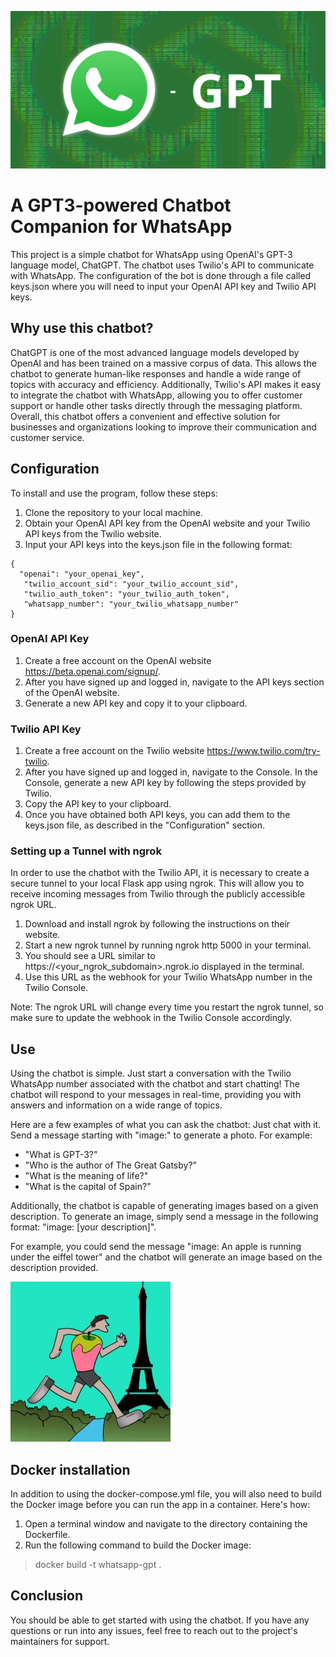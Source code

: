 ![alt text](/logo.png?raw=true)

# A GPT3-powered Chatbot Companion for WhatsApp

This project is a simple chatbot for WhatsApp using OpenAI's GPT-3 language model, ChatGPT. The chatbot uses Twilio's API to communicate with WhatsApp. The configuration of the bot is done through a file called keys.json where you will need to input your OpenAI API key and Twilio API keys.

## Why use this chatbot?

ChatGPT is one of the most advanced language models developed by OpenAI and has been trained on a massive corpus of data. This allows the chatbot to generate human-like responses and handle a wide range of topics with accuracy and efficiency. Additionally, Twilio's API makes it easy to integrate the chatbot with WhatsApp, allowing you to offer customer support or handle other tasks directly through the messaging platform. Overall, this chatbot offers a convenient and effective solution for businesses and organizations looking to improve their communication and customer service.

## Configuration

To install and use the program, follow these steps:

1. Clone the repository to your local machine.
2. Obtain your OpenAI API key from the OpenAI website and your Twilio    API keys from the Twilio website.
3. Input your API keys into the keys.json file in the following format:

```
{
  "openai": "your_openai_key",
   "twilio_account_sid": "your_twilio_account_sid",
   "twilio_auth_token": "your_twilio_auth_token",
   "whatsapp_number": "your_twilio_whatsapp_number"
}
```

### OpenAI API Key
1. Create a free account on the OpenAI website https://beta.openai.com/signup/.
2. After you have signed up and logged in, navigate to the API keys section of the OpenAI website.
3. Generate a new API key and copy it to your clipboard.
### Twilio API Key
1. Create a free account on the Twilio website https://www.twilio.com/try-twilio.
2. After you have signed up and logged in, navigate to the Console.
In the Console, generate a new API key by following the steps provided by Twilio.
3. Copy the API key to your clipboard.
4. Once you have obtained both API keys, you can add them to the keys.json file, as described in the "Configuration" section.

### Setting up a Tunnel with ngrok

In order to use the chatbot with the Twilio API, it is necessary to create a secure tunnel to your local Flask app using ngrok. This will allow you to receive incoming messages from Twilio through the publicly accessible ngrok URL.

1. Download and install ngrok by following the instructions on their website.
2. Start a new ngrok tunnel by running ngrok http 5000 in your terminal.
3. You should see a URL similar to https://<your_ngrok_subdomain>.ngrok.io displayed in the terminal.
4. Use this URL as the webhook for your Twilio WhatsApp number in the Twilio Console.

Note: The ngrok URL will change every time you restart the ngrok tunnel, so make sure to update the webhook in the Twilio Console accordingly.

## Use 

Using the chatbot is simple. Just start a conversation with the Twilio WhatsApp number associated with the chatbot and start chatting! The chatbot will respond to your messages in real-time, providing you with answers and information on a wide range of topics.

Here are a few examples of what you can ask the chatbot:
Just chat with it. Send a message starting with "image:" to generate a photo. For example: 

- "What is GPT-3?"
- "Who is the author of The Great Gatsby?"
- "What is the meaning of life?"
- "What is the capital of Spain?"

Additionally, the chatbot is capable of generating images based on a given description. To generate an image, simply send a message in the following format: "image: [your description]". 

For example, you could send the message "image: An apple is running under the eiffel tower" and the chatbot will generate an image based on the description provided.

![alt text](/eiffel.jpeg?raw=true)


## Docker installation

In addition to using the docker-compose.yml file, you will also need to build the Docker image before you can run the app in a container. Here's how:

1. Open a terminal window and navigate to the directory containing the Dockerfile.
2. Run the following command to build the Docker image: 

> docker build -t whatsapp-gpt .

## Conclusion

You should be able to get started with using the chatbot. If you have any questions or run into any issues, feel free to reach out to the project's maintainers for support.

